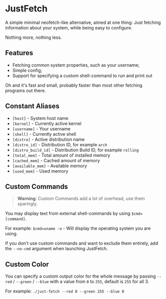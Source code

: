 # JustFetch
A simple minimal neofetch-like alternative, aimed at one thing: Just fetching information about your system, while being easy to configure.

Nothing more, nothing less.

## Features
- Fetching common system properties, such as your username;
- Simple config;
- Support for specifying a custom shell-command to run and print out

Oh and it's fast and small, probably faster than most other fetching programs out there.

## Constant Aliases
- `[host]` - System host name
- `[kernel]` - Currently active kernel
- `[username]` - Your username
- `[shell]` - Currently active shell
- `[distro]` - Active distribution name
- `[distro_id]` - Distribution ID, for example `arch`
- `[distro_build_id]` - Distribution Build ID, for example `rolling`
- `[total_mem]` - Total amount of installed memory
- `[cached_mem]` - Cached amount of memory
- `[available_mem]` - Available memory
- `[used_mem]` - Used memory

## Custom Commands
> **Warning**:
> Custom Commands add a lot of overhead, use them sparingly.

You may display text from external shell-commands by using `$cmd=[command]`.

For example: `$cmd=uname -o` - Will display the operating system you are using.

If you don't use custom commands and want to exclude them entirely, add the `--no-cmd` argument when launching JustFetch.

## Custom Color
You can specify a custom output color for the whole message by passing `--red` / `--green` / `--blue` with a value from `0` to `255`, default is `255` for all 3.

For example: `./just-fetch --red 0 --green 255 --blue 0`
